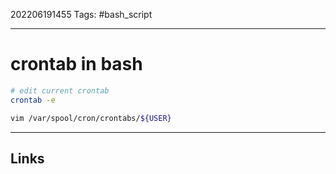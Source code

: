 202206191455
Tags: #bash_script

---

# crontab in bash

```bash
# edit current crontab
crontab -e 

vim /var/spool/cron/crontabs/${USER}
```

---
## Links
